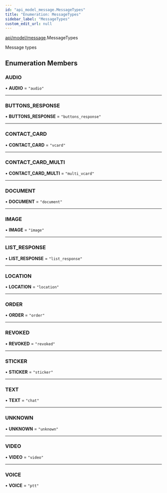 ```yaml
---
id: "api_model_message.MessageTypes"
title: "Enumeration: MessageTypes"
sidebar_label: "MessageTypes"
custom_edit_url: null
---
```


[api/model/message](/api/modules/api_model_message.md).MessageTypes

Message types

## Enumeration Members

### AUDIO

• **AUDIO** = ``"audio"``

___

### BUTTONS\_RESPONSE

• **BUTTONS\_RESPONSE** = ``"buttons_response"``

___

### CONTACT\_CARD

• **CONTACT\_CARD** = ``"vcard"``

___

### CONTACT\_CARD\_MULTI

• **CONTACT\_CARD\_MULTI** = ``"multi_vcard"``

___

### DOCUMENT

• **DOCUMENT** = ``"document"``

___

### IMAGE

• **IMAGE** = ``"image"``

___

### LIST\_RESPONSE

• **LIST\_RESPONSE** = ``"list_response"``

___

### LOCATION

• **LOCATION** = ``"location"``

___

### ORDER

• **ORDER** = ``"order"``

___

### REVOKED

• **REVOKED** = ``"revoked"``

___

### STICKER

• **STICKER** = ``"sticker"``

___

### TEXT

• **TEXT** = ``"chat"``

___

### UNKNOWN

• **UNKNOWN** = ``"unknown"``

___

### VIDEO

• **VIDEO** = ``"video"``

___

### VOICE

• **VOICE** = ``"ptt"``

